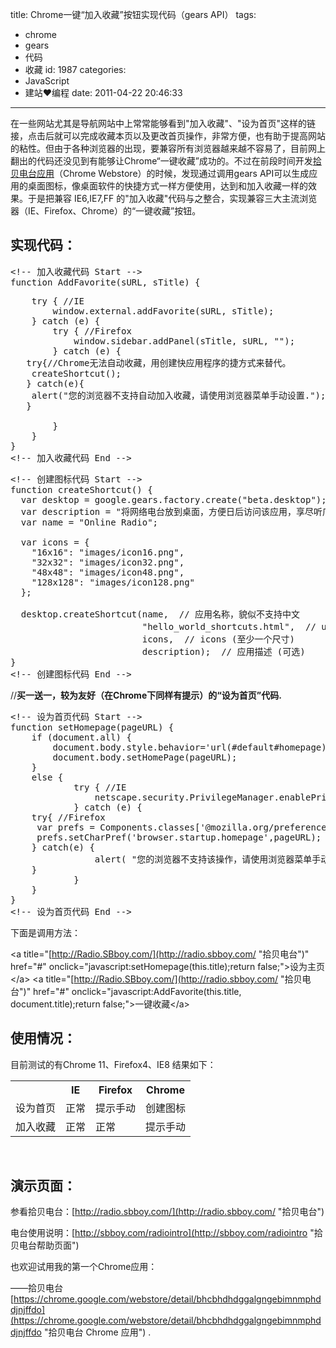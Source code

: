 title: Chrome一键“加入收藏”按钮实现代码（gears API）
tags:
  - chrome
  - gears
  - 代码
  - 收藏
id: 1987
categories:
  - JavaScript
  - 建站❤编程
date: 2011-04-22 20:46:33
---

在一些网站尤其是导航网站中上常常能够看到"加入收藏"、"设为首页"这样的链接，点击后就可以完成收藏本页以及更改首页操作，非常方便，也有助于提高网站的粘性。但由于各种浏览器的出现，要兼容所有浏览器越来越不容易了，目前网上翻出的代码还没见到有能够让Chrome“一键收藏”成功的。不过在前段时间开发[拾贝电台应用](https://chrome.google.com/webstore/search?q=%E6%8B%BE%E8%B4%9D%E7%94%B5%E5%8F%B0 "sbboy_radio_in_chrome_webstore")（Chrome Webstore）的时候，发现通过调用gears API可以生成应用的桌面图标，像桌面软件的快捷方式一样方便使用，达到和加入收藏一样的效果。于是把兼容 IE6,IE7,FF 的"加入收藏"代码与之整合，实现兼容三大主流浏览器（IE、Firefox、Chrome）的“一键收藏”按钮。

## 实现代码：

<pre>&lt;!-- 加入收藏代码 Start --&gt;
function AddFavorite(sURL, sTitle) {</pre>
<!--more-->
<pre>    try { //IE
        window.external.addFavorite(sURL, sTitle);
    } catch (e) {
        try { //Firefox
            window.sidebar.addPanel(sTitle, sURL, "");
        } catch (e) {
   try{//Chrome无法自动收藏，用创建快应用程序的捷方式来替代。
    createShortcut();
   } catch(e){
    alert("您的浏览器不支持自动加入收藏，请使用浏览器菜单手动设置.");   
   }

        }
    }
}
&lt;!-- 加入收藏代码 End --&gt;</pre>
<pre>&lt;!-- 创建图标代码 Start --&gt;
function createShortcut() {
  var desktop = google.gears.factory.create("beta.desktop");
  var description = "将网络电台放到桌面，方便日后访问该应用，享尽听广播乐趣！.";
  var name = "Online Radio";

  var icons = {
    "16x16": "images/icon16.png",
    "32x32": "images/icon32.png",
    "48x48": "images/icon48.png",
    "128x128": "images/icon128.png"
  };

  desktop.createShortcut(name,  // 应用名称，貌似不支持中文
                         "hello_world_shortcuts.html",  // url需考虑跨域问题
                         icons,  // icons (至少一个尺寸)
                         description);  // 应用描述 (可选)
}
&lt;!-- 创建图标代码 End --&gt;</pre>
//**买一送一，较为友好（在Chrome下同样有提示）的“设为首页”代码.**
<pre>&lt;!-- 设为首页代码 Start --&gt;
function setHomepage(pageURL) {
    if (document.all) {
        document.body.style.behavior='url(#default#homepage)';
        document.body.setHomePage(pageURL);
    }
    else {
            try { //IE
                netscape.security.PrivilegeManager.enablePrivilege("UniversalXPConnect");
            } catch (e) {
    try{ //Firefox
     var prefs = Components.classes['@mozilla.org/preferences-service;1'].getService(Components. interfaces.nsIPrefBranch);
     prefs.setCharPref('browser.startup.homepage',pageURL);
    } catch(e) {
                alert( "您的浏览器不支持该操作，请使用浏览器菜单手动设置." );
    }
            }
    }
}
&lt;!-- 设为首页代码 End --&gt;</pre>
下面是调用方法：

&lt;a title="[http://Radio.SBboy.com/](http://radio.sbboy.com/ "拾贝电台")" href="#" onclick="javascript:setHomepage(this.title);return false;"&gt;设为主页&lt;/a&gt;
&lt;a title="[http://Radio.SBboy.com/](http://radio.sbboy.com/ "拾贝电台")" href="#" onclick="javascript:AddFavorite(this.title, document.title);return false;"&gt;一键收藏&lt;/a&gt;

## 使用情况：

目前测试的有Chrome 11、Firefox4、IE8 结果如下：
<table>
<tbody>
<tr>
<th></th>
<th>IE</th>
<th>Firefox</th>
<th>Chrome</th>
</tr>
<tr>
<td>设为首页</td>
<td>正常</td>
<td>提示手动</td>
<td>创建图标</td>
</tr>
<tr>
<td>加入收藏</td>
<td>正常</td>
<td>正常</td>
<td>提示手动</td>
</tr>
</tbody>
</table>
&nbsp;

## 演示页面：

参看拾贝电台：[http://radio.sbboy.com/](http://radio.sbboy.com/ "拾贝电台")

电台使用说明：[http://sbboy.com/radiointro](http://sbboy.com/radiointro "拾贝电台帮助页面")

也欢迎试用我的第一个Chrome应用：

——拾贝电台 [https://chrome.google.com/webstore/detail/bhcbhdhdggalgngebimnmphddjnjffdo](https://chrome.google.com/webstore/detail/bhcbhdhdggalgngebimnmphddjnjffdo "拾贝电台 Chrome 应用") .